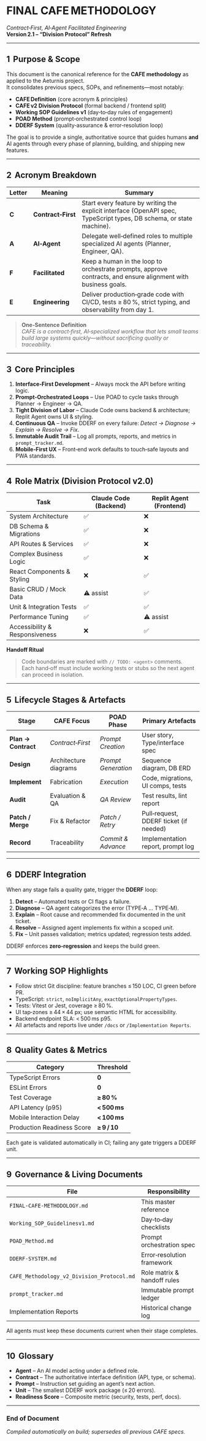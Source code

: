 # FINAL CAFE METHODOLOGY  
*Contract‑First, AI‑Agent Facilitated Engineering*  
**Version 2.1 – “Division Protocol” Refresh**  

---

## 1  Purpose & Scope  
This document is the canonical reference for the **CAFE methodology** as applied to the Aeturnis project.  
It consolidates previous specs, SOPs, and refinements—most notably:  

* **CAFE Definition** (core acronym & principles)  
* **CAFE v2 Division Protocol** (formal backend / frontend split)  
* **Working SOP Guidelines v1** (day‑to‑day rules of engagement)  
* **POAD Method** (prompt‑orchestrated control loop)  
* **DDERF System** (quality‑assurance & error‑resolution loop)  

The goal is to provide a single, authoritative source that guides humans **and** AI agents through every
phase of planning, building, and shipping new features.

---

## 2  Acronym Breakdown  

| Letter | Meaning | Summary |
|--------|---------|---------|
| **C** | **Contract‑First** | Start every feature by writing the explicit interface (OpenAPI spec, TypeScript types, DB schema, or state machine). |
| **A** | **AI‑Agent** | Delegate well‑defined roles to multiple specialized AI agents (Planner, Engineer, QA). |
| **F** | **Facilitated** | Keep a human in the loop to orchestrate prompts, approve contracts, and ensure alignment with business goals. |
| **E** | **Engineering** | Deliver production‑grade code with CI/CD, tests ≥ 80 %, strict typing, and observability from day 1. |

> **One‑Sentence Definition**  
> *CAFE is a contract‑first, AI‑specialized workflow that lets small teams build large systems quickly—without sacrificing quality or traceability.*

---

## 3  Core Principles  

1. **Interface‑First Development** – Always mock the API before writing logic.  
2. **Prompt‑Orchestrated Loops** – Use POAD to cycle tasks through Planner → Engineer → QA.  
3. **Tight Division of Labor** – Claude Code owns backend & architecture; Replit Agent owns UI & styling.  
4. **Continuous QA** – Invoke DDERF on every failure: *Detect → Diagnose → Explain → Resolve → Fix*.  
5. **Immutable Audit Trail** – Log all prompts, reports, and metrics in `prompt_tracker.md`.  
6. **Mobile‑First UX** – Front‑end work defaults to touch‑safe layouts and PWA standards.

---

## 4  Role Matrix (Division Protocol v2.0)

| Task | **Claude Code** (Backend) | **Replit Agent** (Frontend) |
|------|---------------------------|-----------------------------|
| System Architecture            | ✅ | ❌ |
| DB Schema & Migrations         | ✅ | ❌ |
| API Routes & Services          | ✅ | ❌ |
| Complex Business Logic         | ✅ | ❌ |
| React Components & Styling     | ❌ | ✅ |
| Basic CRUD / Mock Data         | ⚠️ assist | ✅ |
| Unit & Integration Tests       | ✅ | ✅ |
| Performance Tuning             | ✅ | ⚠️ assist |
| Accessibility & Responsiveness | ❌ | ✅ |

**Handoff Ritual**  
> Code boundaries are marked with `// TODO: <agent>` comments.  
> Each hand‑off must include working tests or stubs so the next agent can proceed in isolation.

---

## 5  Lifecycle Stages & Artefacts  

| Stage | CAFE Focus | POAD Phase | Primary Artefacts |
|-------|------------|------------|-------------------|
| **Plan → Contract** | *Contract‑First* | *Prompt Creation* | User story, Type/interface spec |
| **Design** | Architecture diagrams | *Prompt Generation* | Sequence diagram, DB ERD |
| **Implement** | Fabrication | *Execution* | Code, migrations, UI comps, tests |
| **Audit** | Evaluation & QA | *QA Review* | Test results, lint report |
| **Patch / Merge** | Fix & Refactor | *Patch / Retry* | Pull‑request, DDERF ticket (if needed) |
| **Record** | Traceability | *Commit & Advance* | Implementation report, prompt log |

---

## 6  DDERF Integration  

When any stage fails a quality gate, trigger the **DDERF** loop:  

1. **Detect** – Automated tests or CI flags a failure.  
2. **Diagnose** – QA agent categorizes the error (TYPE‑A … TYPE‑M).  
3. **Explain** – Root cause and recommended fix documented in the unit ticket.  
4. **Resolve** – Assigned agent implements fix within a scoped *unit*.  
5. **Fix** – Unit passes validation; metrics updated; regression tests added.

DDERF enforces **zero‑regression** and keeps the build green.

---

## 7  Working SOP Highlights  

* Follow strict Git discipline: feature branches ≤ 150 LOC, CI green before PR.  
* TypeScript: `strict`, `noImplicitAny`, `exactOptionalPropertyTypes`.  
* Tests: Vitest or Jest, coverage ≥ 80 %.  
* UI tap‑zones ≥ 44 × 44 px; use semantic HTML for accessibility.  
* Backend endpoint SLA: < 500 ms p95.  
* All artefacts and reports live under `/docs` or `/Implementation Reports`.

---

## 8  Quality Gates & Metrics  

| Category | Threshold |
|----------|-----------|
| TypeScript Errors | **0** |
| ESLint Errors | **0** |
| Test Coverage | **≥ 80 %** |
| API Latency (p95) | **< 500 ms** |
| Mobile Interaction Delay | **< 100 ms** |
| Production Readiness Score | **≥ 9 / 10** |

Each gate is validated automatically in CI; failing any gate triggers a DDERF unit.

---

## 9  Governance & Living Documents  

| File | Responsibility |
|------|----------------|
| `FINAL-CAFE-METHODOLOGY.md` | This master reference |
| `Working_SOP_Guidelinesv1.md` | Day‑to‑day checklists |
| `POAD_Method.md` | Prompt orchestration spec |
| `DDERF-SYSTEM.md` | Error‑resolution framework |
| `CAFE_Methodology_v2_Division_Protocol.md` | Role matrix & handoff rules |
| `prompt_tracker.md` | Immutable prompt ledger |
| Implementation Reports | Historical change log |

All agents must keep these documents current when their stage completes.

---

## 10  Glossary  

* **Agent** – An AI model acting under a defined role.  
* **Contract** – The authoritative interface definition (API, type, or schema).  
* **Prompt** – Instruction set guiding an agent’s next action.  
* **Unit** – The smallest DDERF work package (≤ 20 errors).  
* **Readiness Score** – Composite metric (security, tests, perf, docs).

---

### End of Document  
*Compiled automatically on build; supersedes all previous CAFE specs.*  
